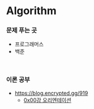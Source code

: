 # Algorithm

### 문제 푸는 곳
- 프로그래머스
- 백준

<br />

### 이론 공부
- https://blog.encrypted.gg/919
	- [0x00강 오리엔테이션](https://blog.encrypted.gg/921)